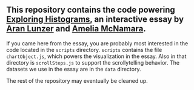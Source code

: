 ## This repository contains the code powering [Exploring Histograms](http://tinlizzie.org/histograms/), an interactive essay by [Aran Lunzer](http://bit.ly/aranlunzer) and [Amelia McNamara](http://www.science.smith.edu/~amcnamara/).

If you came here from the essay, you are probably most interested in the code located in the `scripts` directory. `scripts` contains the file `chartObject.js`, which powers the visualization in the essay. Also in that directory is `scrollSteps.js` to support the scrollytelling behavior. The datasets we use in the essay are in the `data` directory.

The rest of the repository may eventually be cleaned up.